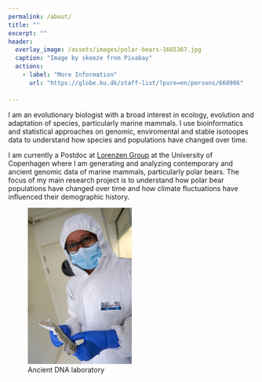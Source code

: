 ```yaml
---
permalink: /about/
title: ""
excerpt: ""
header:
  overlay_image: /assets/images/polar-bears-1665367.jpg
  caption: "Image by skeeze from Pixabay"
  actions:
    - label: "More Information"
      url: "https://globe.ku.dk/staff-list/?pure=en/persons/660906"

---
```


I am an evolutionary biologist with a broad interest in ecology, evolution and adaptation of species, particularly marine mammals. I use bioinformatics and statistical approaches on genomic, enviromental and stable isotoopes data to understand how species and populations have changed over time.

I am currently a Postdoc at  [Lorenzen Group](https://globe.ku.dk/research/evogenomics/lorenzen-group/)  at the University of Copenhagen where I am generating and analyzing contemporary and ancient genomic data of marine mammals, particularly polar bears. The focus of my main research project is to understand how polar bear populations have changed over time and how climate fluctuations have influenced their demographic history.


<figure class="full">
    <img src="/assets/images/andrea_lab0476.jpg"
         alt="AncientLab"
         width="50%" height="50%">
    <figcaption>Ancient DNA laboratory</figcaption>
</figure>
     

